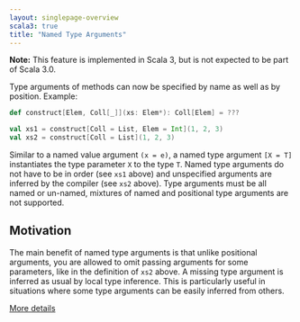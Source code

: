 ```yaml
---
layout: singlepage-overview
scala3: true
title: "Named Type Arguments"
---
```


**Note:** This feature is implemented in Scala 3, but is not expected to be part of Scala 3.0.

Type arguments of methods can now be specified by name as well as by position. Example:

``` scala
def construct[Elem, Coll[_]](xs: Elem*): Coll[Elem] = ???

val xs1 = construct[Coll = List, Elem = Int](1, 2, 3)
val xs2 = construct[Coll = List](1, 2, 3)
```

Similar to a named value argument `(x = e)`, a named type argument
`[X = T]` instantiates the type parameter `X` to the type `T`.
Named type arguments do not have to be in order (see `xs1` above) and
unspecified arguments are inferred by the compiler (see `xs2` above).
Type arguments must be all named or un-named, mixtures of named and
positional type arguments are not supported.

## Motivation

The main benefit of named type arguments is that unlike positional arguments,
you are allowed to omit passing arguments for some parameters, like in the
definition of `xs2` above. A missing type argument is inferred as usual by
local type inference. This is particularly useful in situations where some type
arguments can be easily inferred from others.

[More details](./named-typeargs-spec.html)
